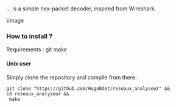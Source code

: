 # 
... is a simple hex-packet decoder, inspired from Wireshark.

\\image

### How to install ?
Requirements : 
git
make

#### Unix user
Simply clone the repository and compile from there.
```
git clone "https://github.com/HugoRdet/reseaux_analyseur" &&
cd reseaux_analyseur &&
 make
```
